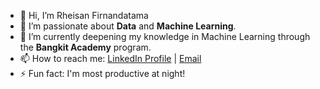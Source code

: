 - 👋 Hi, I’m Rheisan Firnandatama
- 👀 I’m passionate about **Data** and **Machine Learning**.
- 🌱 I’m currently deepening my knowledge in Machine Learning through the **Bangkit Academy** program.
- 📫 How to reach me: [LinkedIn Profile](https://www.linkedin.com/in/rheisanfrs/) | [Email](rheisanfrs24@gmail.com)
- ⚡ Fun fact: I'm most productive at night!

<!---
rheikun/rheikun is a ✨ special ✨ repository because its `README.md` (this file) appears on your GitHub profile.
You can click the Preview link to take a look at your changes.
--->
